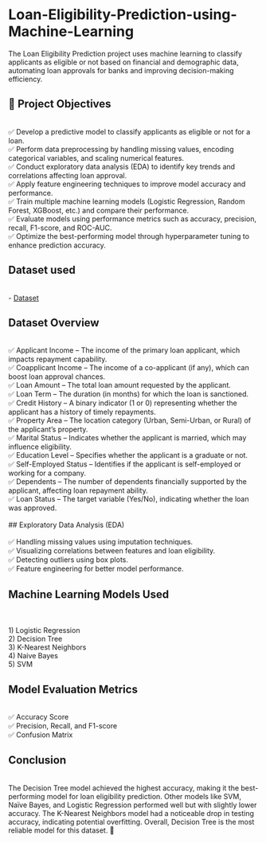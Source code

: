 # Loan-Eligibility-Prediction-using-Machine-Learning
The Loan Eligibility Prediction project uses machine learning to classify applicants as eligible or not based on financial and demographic data, automating loan approvals for banks and improving decision-making efficiency.
## 🎯 Project Objectives
<br>
✅ Develop a predictive model to classify applicants as eligible or not for a loan.
<br>
✅ Perform data preprocessing by handling missing values, encoding categorical variables, and scaling numerical features.
<br>
✅ Conduct exploratory data analysis (EDA) to identify key trends and correlations affecting loan approval.
<br>
✅ Apply feature engineering techniques to improve model accuracy and performance.
<br>
✅ Train multiple machine learning models (Logistic Regression, Random Forest, XGBoost, etc.) and compare their performance.
<br>
✅ Evaluate models using performance metrics such as accuracy, precision, recall, F1-score, and ROC-AUC.
<br>
✅ Optimize the best-performing model through hyperparameter tuning to enhance prediction accuracy.

## Dataset used
<br>
- <a href="https://github.com/Madhu-D025/Loan-Eligibility-Prediction-using-Machine-Learning/blob/main/loan_approval_dataset.csv">Dataset</a>

## Dataset Overview
<br>
✅ Applicant Income – The income of the primary loan applicant, which impacts repayment capability.
<br>
✅ Coapplicant Income – The income of a co-applicant (if any), which can boost loan approval chances.
<br>
✅ Loan Amount – The total loan amount requested by the applicant.
<br>
✅ Loan Term – The duration (in months) for which the loan is sanctioned.
<br>
✅ Credit History – A binary indicator (1 or 0) representing whether the applicant has a history of timely repayments.
<br>
✅ Property Area – The location category (Urban, Semi-Urban, or Rural) of the applicant’s property.
<br>
✅ Marital Status – Indicates whether the applicant is married, which may influence eligibility.
<br>
✅ Education Level – Specifies whether the applicant is a graduate or not.
<br>
✅ Self-Employed Status – Identifies if the applicant is self-employed or working for a company.
<br>
✅ Dependents – The number of dependents financially supported by the applicant, affecting loan repayment ability.
<br>
✅ Loan Status – The target variable (Yes/No), indicating whether the loan was approved.
<br>
<br>
## Exploratory Data Analysis (EDA)
<br>
<br>
✅ Handling missing values using imputation techniques.
<br>
✅ Visualizing correlations between features and loan eligibility.
<br>
✅ Detecting outliers using box plots.
<br>
✅ Feature engineering for better model performance.
<br>

## Machine Learning Models Used
<br>
<br>
1) Logistic Regression
<br>
2) Decision Tree
<br>
3) K-Nearest Neighbors
<br>
4) Naive Bayes
<br>
5) SVM
<br>

## Model Evaluation Metrics
<br>
✅ Accuracy Score
<br>
✅ Precision, Recall, and F1-score
<br>
✅ Confusion Matrix
<br>

## Conclusion
<br>
The Decision Tree model achieved the highest accuracy, making it the best-performing model for loan eligibility prediction. Other models like SVM, Naïve Bayes, and Logistic Regression performed well but with slightly lower accuracy. The K-Nearest Neighbors model had a noticeable drop in testing accuracy, indicating potential overfitting. Overall, Decision Tree is the most reliable model for this dataset. 🚀
